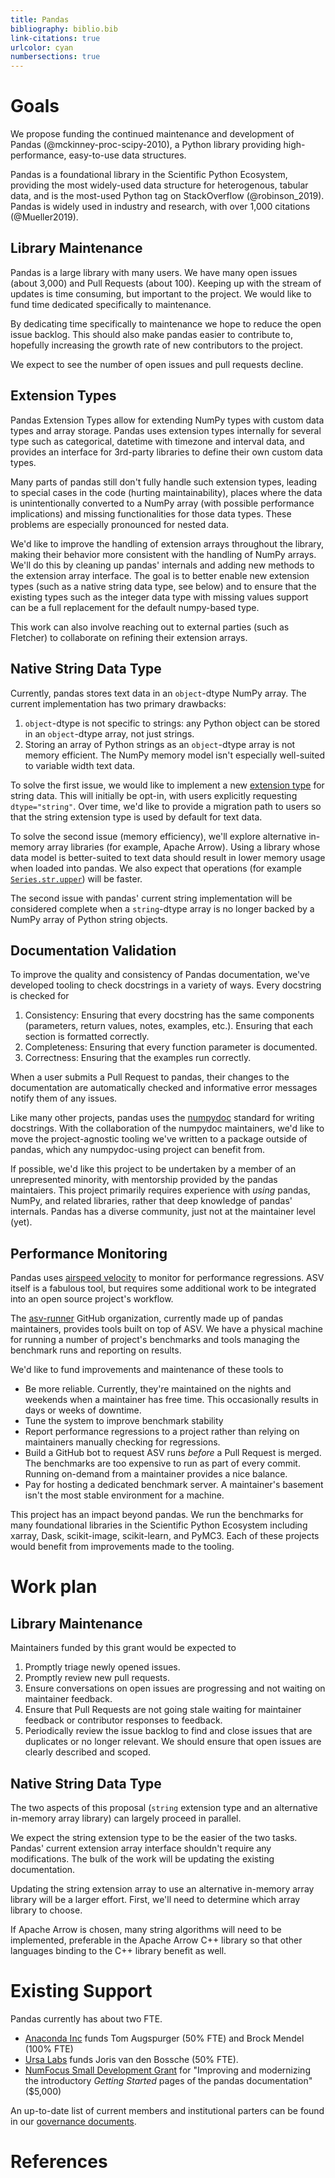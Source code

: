 ```yaml
---
title: Pandas
bibliography: biblio.bib
link-citations: true
urlcolor: cyan
numbersections: true
---
```


# Goals

We propose funding the continued maintenance and development of Pandas
(@mckinney-proc-scipy-2010), a Python library providing high-performance,
easy-to-use data structures.

Pandas is a foundational library in the Scientific Python Ecosystem, providing
the most widely-used data structure for heterogenous, tabular data, and is the
most-used Python tag on StackOverflow (@robinson_2019). Pandas is widely used in
industry and research, with over 1,000 citations (@Mueller2019).

## Library Maintenance

Pandas is a large library with many users. We have many open issues (about
3,000) and Pull Requests (about 100). Keeping up with the stream of updates is
time consuming, but important to the project. We would like to fund time
dedicated specifically to maintenance.

By dedicating time specifically to maintenance we hope to reduce the open issue
backlog. This should also make pandas easier to contribute to, hopefully
increasing the growth rate of new contributors to the project.

We expect to see the number of open issues and pull requests decline. 

## Extension Types

Pandas Extension Types allow for extending NumPy types with custom
data types and array storage. Pandas uses extension types internally for several
type such as categorical, datetime with timezone and interval data, and provides
an interface for 3rd-party libraries to define their own custom data types.

Many parts of pandas still don't fully handle such extension types, leading to
special cases in the code (hurting maintainability), places where the data
is unintentionally converted to a NumPy array (with possible performance
implications) and missing functionalities for those data types.
These problems are especially pronounced for nested data.

We'd like to improve the handling of extension arrays throughout the library,
making their behavior more consistent with the handling of NumPy arrays. We'll do this
by cleaning up pandas' internals and adding new methods to the extension array interface.
The goal is to better enable new extension types (such as a native string data type,
see below) and to ensure that the existing types such as the integer data type with
missing values support can be a full replacement for the default numpy-based type.

This work can also involve reaching out to external parties (such as Fletcher)
to collaborate on refining their extension arrays.

## Native String Data Type

Currently, pandas stores text data in an `object`-dtype NumPy array.
The current implementation has two primary drawbacks:

1. `object`-dtype is not specific to strings: any Python object can be stored in
   an `object`-dtype array, not just strings.
2. Storing an array of Python strings as an `object`-dtype array is not memory
   efficient. The NumPy memory model isn't especially well-suited to variable
   width text data.

To solve the first issue, we would like to implement a new [extension
type](https://pandas.pydata.org/pandas-docs/stable/development/extending.html#extension-types)
for string data. This will initially be opt-in, with users explicitly requesting
`dtype="string"`. Over time, we'd like to provide a migration path to users so
that the string extension type is used by default for text data.

To solve the second issue (memory efficiency), we'll explore alternative
in-memory array libraries (for example, Apache Arrow). Using a library whose
data model is better-suited to text data should result in lower memory usage
when loaded into pandas. We also expect that operations (for example
[`Series.str.upper`](https://pandas.pydata.org/pandas-docs/stable/reference/api/pandas.Series.str.upper.html))
will be faster.

The second issue with pandas' current string implementation will be considered
complete when a `string`-dtype array is no longer backed by a NumPy array of
Python string objects.

## Documentation Validation

To improve the quality and consistency of Pandas documentation, we've developed
tooling to check docstrings in a variety of ways. Every docstring is checked for

1. Consistency: Ensuring that every docstring has the same components
   (parameters, return values, notes, examples, etc.). Ensuring that each
   section is formatted correctly.
2. Completeness: Ensuring that every function parameter is documented.
3. Correctness: Ensuring that the examples run correctly.

When a user submits a Pull Request to pandas, their changes to the documentation
are automatically checked and informative error messages notify them of any
issues.

Like many other projects, pandas uses the
[numpydoc](https://numpydoc.readthedocs.io/en/latest/) standard for writing
docstrings. With the collaboration of the numpydoc maintainers, we'd like to
move the project-agnostic tooling we've written to a package outside of pandas,
which any numpydoc-using project can benefit from.

If possible, we'd like this project to be undertaken by a member of an
unrepresented minority, with mentorship provided by the pandas maintaiers. This
project primarily requires experience with *using* pandas, NumPy, and related
libraries, rather that deep knowledge of pandas' internals. Pandas has a diverse
community, just not at the maintainer level (yet).

## Performance Monitoring

Pandas uses [airspeed velocity](https://asv.readthedocs.io/en/stable/) to
monitor for performance regressions. ASV itself is a fabulous tool, but requires
some additional work to be integrated into an open source project's workflow.

The [asv-runner](https://github.com/asv-runner) GitHub organization, currently
made up of pandas maintainers, provides tools built on top of ASV. We have a
physical machine for running a number of project's benchmarks and tools managing
the benchmark runs and reporting on results.

We'd like to fund improvements and maintenance of these tools to

* Be more reliable. Currently, they're maintained on the nights and weekends
  when a maintainer has free time. This occasionally results in days or weeks of
  downtime.
* Tune the system to improve benchmark stability
* Report performance regressions to a project rather than relying on maintainers
  manually checking for regressions.
* Build a GitHub bot to request ASV runs *before* a Pull Request is merged. The
  benchmarks are too expensive to run as part of every commit. Running on-demand
  from a maintainer provides a nice balance.
* Pay for hosting a dedicated benchmark server. A maintainer's basement isn't
  the most stable environment for a machine.

This project has an impact beyond pandas. We run the benchmarks for many
foundational libraries in the Scientific Python Ecosystem including xarray,
Dask, scikit-image, scikit-learn, and PyMC3. Each of these projects would
benefit from improvements made to the tooling.

# Work plan

## Library Maintenance

Maintainers funded by this grant would be expected to

1. Promptly triage newly opened issues.
2. Promptly review new pull requests.
3. Ensure conversations on open issues are progressing and not waiting
   on maintainer feedback.
4. Ensure that Pull Requests are not going stale waiting for maintainer
   feedback or contributor responses to feedback.
5. Periodically review the issue backlog to find and close issues that are
   duplicates or no longer relevant. We should ensure that open issues are
   clearly described and scoped.

## Native String Data Type

The two aspects of this proposal (`string` extension type and an alternative
in-memory array library) can largely proceed in parallel.

We expect the string extension type to be the easier of the two tasks. Pandas'
current extension array interface shouldn't require any modifications. The bulk
of the work will be updating the existing documentation.

Updating the string extension array to use an alternative in-memory array
library will be a larger effort. First, we'll need to determine which array
library to choose.

If Apache Arrow is chosen, many string algorithms will need
to be implemented, preferable in the Apache Arrow C++ library so that other
languages binding to the C++ library benefit as well.

# Existing Support

Pandas currently has about two FTE.

* [Anaconda Inc](https://www.anaconda.com) funds Tom Augspurger (50% FTE) and
Brock Mendel (100% FTE)
* [Ursa Labs](https://ursalabs.org) funds Joris van den Bossche (50% FTE).
* [NumFocus Small Development
  Grant](https://numfocus.org/programs/sustainability#sdg) for "Improving and
  modernizing the introductory *Getting Started* pages of the pandas
  documentation" ($5,000)

An up-to-date list of current members and institutional
parters can be found in our [governance
documents](https://github.com/pandas-dev/pandas-governance/blob/master/people.md).

# References

[arrow]: https://arrow.apache.org
[string ops]: https://pandas.pydata.org/pandas-docs/stable/reference/series.html#api-series-str
[ea interface]: https://pandas.pydata.org/pandas-docs/stable/development/extending.html#extension-types
[fletcher]: https://fletcher.readthedocs.io/en/latest/
